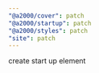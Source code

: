 ```yaml
---
"@a2000/cover": patch
"@a2000/startup": patch
"@a2000/styles": patch
"site": patch
---
```


create start up element
